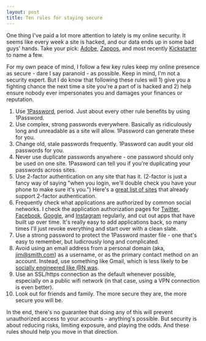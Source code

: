```yaml
---
layout: post
title: Ten rules for staying secure
---
```

One thing I've paid a lot more attention to lately is my online security. It seems like every week a site is hacked, and our data ends up in some bad guys' hands. Take your pick: [Adobe](http://www.theverge.com/2013/11/7/5078560/over-150-million-breached-records-from-adobe-hack-surface-online), [Zappos](http://www.theverge.com/2012/1/16/2710437/zappos-6pm-hacked), and most recently [Kickstarter](http://www.theverge.com/2014/2/15/5414970/kickstarter-hacked-with-data-stolen-for-an-unknown-number-of-customers) to name a few.

For my own peace of mind, I follow a few key rules keep my online presence as secure - dare I say paranoid - as possible. Keep in mind, I'm not a security expert. But I do know that following these rules will 1) give you a fighting chance the next time a site you're a part of is hacked and 2) help ensure nobody ever impersonates you and damages your finances or reputation.

1. Use [1Password](https://agilebits.com/onepassword), period. Just about every other rule benefits by using 1Password.
1. Use complex, strong passwords everywhere. Basically as ridiculously long and unreadable as a site will allow. 1Password can generate these for you.
1. Change old, stale passwords frequently. 1Password can audit your old passwords for you.
1. Never use duplicate passwords anywhere - one password should only be used on one site. 1Password can tell you if you're duplicating your passwords across sites.
1. Use 2-factor authentication on any site that has it. (2-factor is just a fancy way of saying "when you login, we'll double check you have your phone to make sure it's you.") Here's a [great list of sites](http://evanhahn.com/2fa/) that already support 2-factor authentication.
1. Frequently check what applications are authorized by common social networks. I check the application authorization pages for [Twitter](https://twitter.com/settings/applications), [Facebook](https://www.facebook.com/settings?tab=applications), [Google](https://security.google.com/settings/security/permissions?pli=1), and [Instagram](https://instagram.com/accounts/login/?next=/accounts/manage_access) regularly, and cut out apps that have built up over time. It's really easy to add applications back, so many times I'll just revoke everything and start over with a clean slate.
1. Use a strong password to protect the 1Password master file - one that's easy to remember, but ludicrously long and complicated.
1. Avoid using an email address from a personal domain (aka, jim@smith.com) as a username, or as the primary contact method on an account. Instead, use something like Gmail, which is less likely to be [socially engineered like @N was](https://medium.com/cyber-security/24eb09e026dd).
1. Use an SSL/https connection as the default whenever possible, especially on a public wifi network (in that case, using a VPN connection is even better).
1. Look out for friends and family. The more secure they are, the more secure you will be.

In the end, there's no guarantee that doing any of this will prevent unauthorized access to your accounts - anything's possible. But security is about reducing risks, limiting exposure, and playing the odds. And these rules should help you move in that direction. 